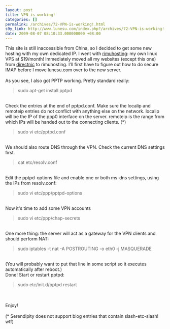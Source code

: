 ```yaml
---
layout: post
title: VPN is working!
categories: []
permalink: /archives/72-VPN-is-working!.html
s9y_link: http://www.lunesu.com/index.php?/archives/72-VPN-is-working!.html
date: 2009-08-07 08:10:33.000000000 +08:00
---
```

This site is still inaccessible from China, so I decided to get some new hosting with my own dedicated IP. I went with <a href="http://rimuhosting.com">rimuhosting</a>: my own linux VPS at $19/month! Immediately moved all  my websites (except this one) from <a href="http://directnic.com">directnic</a> to rimuhosting. I'll first have to figure out how to do secure IMAP before I move lunesu.com over to the new server.<br />
<br />
As you see, I also got PPTP working. Pretty standard really:<br />
<blockquote>sudo apt-get install pptpd</blockquote><br />
Check the entries at the end of pptpd.conf. Make sure the localip and remoteip entries do not conflict with anything else on the network. localip will be the IP of the ppp0 interface on the server. remoteip is the range from which IPs will be handed out to the connecting clients. (*)<br />
<blockquote>sudo vi etc/pptpd.conf</blockquote><br />
We should also route DNS through the VPN. Check the current DNS settings first.<br />
<blockquote>cat etc/resolv.conf</blockquote><br />
Edit the pptpd-options file and enable one or both ms-dns settings, using the IPs from resolv.conf:<br />
<blockquote>sudo vi etc/ppp/pptpd-options</blockquote><br />
Now it's time to add some VPN accounts<br />
<blockquote>sudo vi etc/ppp/chap-secrets</blockquote><br />
One more thing: the server will act as a gateway for the VPN clients and should perform NAT:<br />
<blockquote>sudo iptables -t nat -A POSTROUTING -o eth0 -j MASQUERADE</blockquote><br />
(You will probably want to put that line in some script so it executes automatically after reboot.)<br />
Done! Start or restart pptpd:<br />
<blockquote>sudo etc/init.d/pptpd restart</blockquote><br />
<br />
Enjoy!<br />
<br />
(* Serendipity does not support blog entries that contain slash-etc-slash! wtf)
